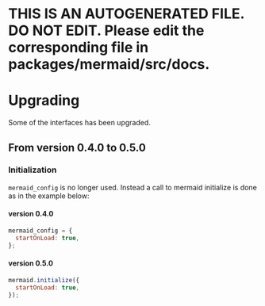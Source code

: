 # THIS IS AN AUTOGENERATED FILE. DO NOT EDIT. Please edit the corresponding file in packages/mermaid/src/docs.

# Upgrading

Some of the interfaces has been upgraded.

## From version 0.4.0 to 0.5.0

### Initialization

`mermaid_config` is no longer used. Instead a call to mermaid initialize is done as in the example below:

#### version 0.4.0

```javascript
mermaid_config = {
  startOnLoad: true,
};
```

#### version 0.5.0

```javascript
mermaid.initialize({
  startOnLoad: true,
});
```
